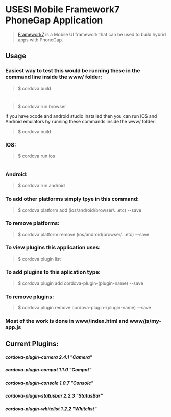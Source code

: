 # USESI Mobile Framework7 PhoneGap Application 

> [Framework7](http://www.idangero.us/framework7) is a Mobile UI framework that can be used to build hybrid apps with PhoneGap.


## Usage

### Easiest way to test this would be running these in the command line inside the www/ folder:

   >$ cordova build
   #
   >$ cordova run browser

If you have xcode and android studio installed then you can run IOS and Android emulators by running these commands inside the www/ folder:

   >$ cordova build
   
### IOS:

   >$ cordova run ios
   #
   
### Android:
   >$ cordova run android
   
### To add other platforms simply tpye in this command:

   >$ cordova platform add (ios/android/browser/...etc) --save
   
### To remove platforms:

   >$ cordova platform remove (ios/android/browser/...etc) --save
   
### To view plugins this application uses:

   >$ cordova plugin list
   
### To add plugins to this aplication type:

   >$ cordova plugin add cordova-plugin-(plugin-name) --save
   
### To remove plugins:

   >$ cordova plugin remove cordova-plugin-(plugin-name) --save
    

### Most of the work is done in www/index.html and www/js/my-app.js


## Current Plugins:


   ##### cordova-plugin-camera 2.4.1 "Camera"
   ##### cordova-plugin-compat 1.1.0 "Compat"
   ##### cordova-plugin-console 1.0.7 "Console"
   ##### cordova-plugin-statusbar 2.2.3 "StatusBar"
   ##### cordova-plugin-whitelist 1.2.2 "Whitelist"
   

  
